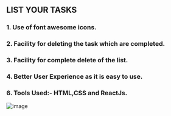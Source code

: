 ## LIST YOUR TASKS
### 1. Use of font awesome icons.
### 2. Facility for deleting the task which are completed.
### 3. Facility for complete delete of the list.
### 4. Better User Experience as it is easy to use.
### 6. Tools Used:- HTML,CSS and ReactJs.

![image](https://user-images.githubusercontent.com/80665434/135561891-08ab6606-6fb3-4d77-a92a-4dda2f5fb5e4.png)
